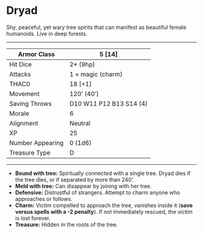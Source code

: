 # Dryad

Shy, peaceful, yet wary tree spirits that can manifest as beautiful female humanoids. Live in deep forests.

------

| Armor Class     | 5 [14]                  |
| ---------------- | ----------------------- |
| Hit Dice         | 2* (9hp)                |
| Attacks          | 1 × magic (charm)       |
| THAC0            | 18 [+1]                 |
| Movement         | 120’ (40’)              |
| Saving Throws    | D10 W11 P12 B13 S14 (4) |
| Morale           | 6                       |
| Alignment        | Neutral                 |
| XP               | 25                      |
| Number Appearing | 0 (1d6)                 |
| Treasure Type    | D                       |

------

- **Bound with tree:** Spiritually connected with a single tree. Dryad dies if the tree dies, or if separated by more than 240’.
- **Meld with tree:** Can disappear by joining with her tree.
- **Defensive:** Distrustful of strangers. Attempt to charm anyone who approaches or follows.
- **Charm:** Victim compelled to approach the tree, vanishes inside it (**save versus spells with a -2 penalty**). If not immediately rescued, the victim is lost forever.
- **Treasure:** Hidden in the roots of the tree.